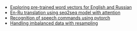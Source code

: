 - [Exploring pre-trained word vectors for English and Russian](https://github.com/maya-ami/DL_notebooks/blob/master/exploring_word_vectors.ipynb)
- [En-Ru translation using seq2seq model with attention](https://github.com/maya-ami/DL_notebooks/blob/master/en_RU_seq2seq_translation_using_attention.ipynb)
- [Recognition of speech commands using pytorch](https://github.com/maya-ami/DL_notebooks/blob/master/speech_command_recognition_pytorch.ipynb)
- [Handling imbalanced data with resampling](https://github.com/maya-ami/DL_notebooks/blob/master/handling-imbalanced-data-with-resampling.ipynb)